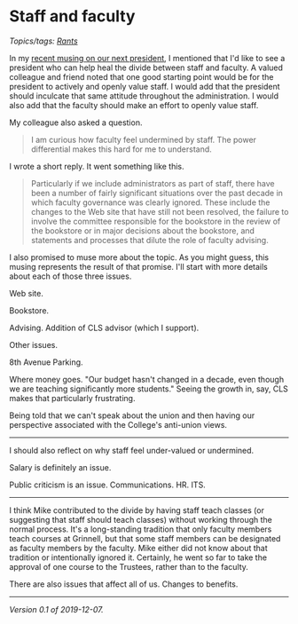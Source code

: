 Staff and faculty
=================

*Topics/tags: [Rants](index-rants)*

In my [recent musing on our next
president](grinnells-next-president-2019-12-06), I mentioned that
I'd like to see a president who can help heal the divide between
staff and faculty.  A valued colleague and friend noted that one
good starting point would be for the president to actively and
openly value staff.  I would add that the president should inculcate
that same attitude throughout the administration.  I would also add
that the faculty should make an effort to openly value staff.

My colleague also asked a question.

> I am curious how faculty feel undermined by staff. The power differential makes this hard for me to understand.

I wrote a short reply.  It went something like this.

> Particularly if we include administrators as part of staff, there
have been a number of fairly significant situations over the past
decade in which faculty governance was clearly ignored. These include
the changes to the Web site that have still not been resolved, the
failure to involve the committee responsible for the bookstore in
the review of the bookstore or in major decisions about the bookstore,
and statements and processes that dilute the role of faculty advising.

I also promised to muse more about the topic.  As you might guess,
this musing represents the result of that promise.  I'll start with
more details about each of those three issues.

Web site.

Bookstore.

Advising.  Addition of CLS advisor (which I support).  

Other issues.

8th Avenue Parking.

Where money goes.  "Our budget hasn't changed in a decade, even though
we are teaching significantly more students."  Seeing the growth in, say,
CLS makes that particularly frustrating.

Being told that we can't speak about the union and then having our
perspective associated with the College's anti-union views.

---

I should also reflect on why staff feel under-valued or undermined.

Salary is definitely an issue.

Public criticism is an issue.  Communications.  HR.  ITS.

---

I think Mike contributed to the divide by having staff teach classes
(or suggesting that staff should teach classes) without working
through the normal process.  It's a long-standing tradition that
only faculty members teach courses at Grinnell, but that some staff
members can be designated as faculty members by the faculty.  Mike
either did not know about that tradition or intentionally ignored it.
Certainly, he went so far to take the approval of one course to the
Trustees, rather than to the faculty. 

There are also issues that affect all of us.  Changes to benefits.

---

*Version 0.1 of 2019-12-07.*
